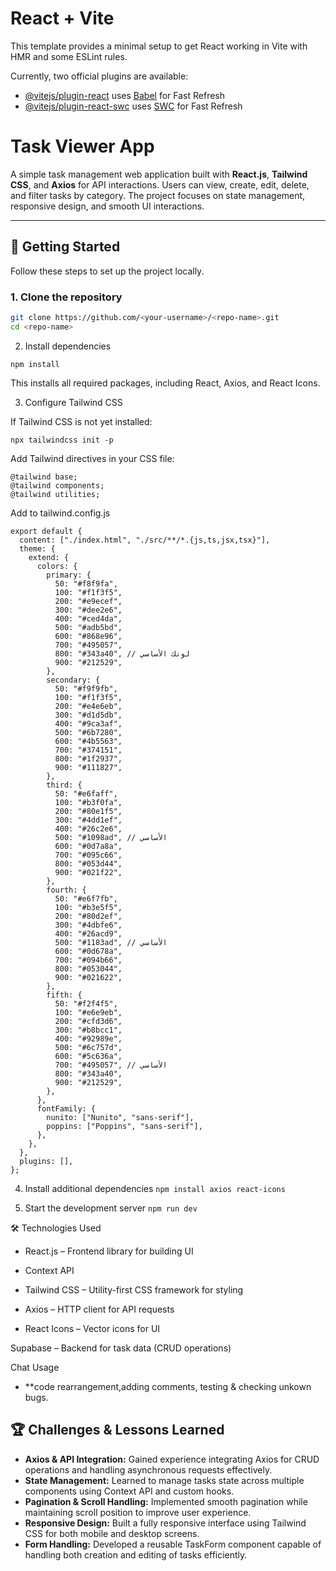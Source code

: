 # React + Vite

This template provides a minimal setup to get React working in Vite with HMR and some ESLint rules.

Currently, two official plugins are available:

- [@vitejs/plugin-react](https://github.com/vitejs/vite-plugin-react/blob/main/packages/plugin-react/README.md) uses [Babel](https://babeljs.io/) for Fast Refresh
- [@vitejs/plugin-react-swc](https://github.com/vitejs/vite-plugin-react-swc) uses [SWC](https://swc.rs/) for Fast Refresh
# Task Viewer App

A simple task management web application built with **React.js**, **Tailwind CSS**, and **Axios** for API interactions. Users can view, create, edit, delete, and filter tasks by category. The project focuses on state management, responsive design, and smooth UI interactions.

---

## 🚀 Getting Started

Follow these steps to set up the project locally.

### 1. Clone the repository

```bash
git clone https://github.com/<your-username>/<repo-name>.git
cd <repo-name>
```
2. Install dependencies
```
npm install
```

This installs all required packages, including React, Axios, and React Icons.

3. Configure Tailwind CSS

If Tailwind CSS is not yet installed:

```npm install -D tailwindcss postcss autoprefixer
npx tailwindcss init -p
```

Add Tailwind directives in your CSS file:
```
@tailwind base;
@tailwind components;
@tailwind utilities;
```
Add to tailwind.config.js
```/** @type {import('tailwindcss').Config} */
export default {
  content: ["./index.html", "./src/**/*.{js,ts,jsx,tsx}"],
  theme: {
    extend: {
      colors: {
        primary: {
          50: "#f8f9fa",
          100: "#f1f3f5",
          200: "#e9ecef",
          300: "#dee2e6",
          400: "#ced4da",
          500: "#adb5bd",
          600: "#868e96",
          700: "#495057",
          800: "#343a40", // لونك الأساسي
          900: "#212529",
        },
        secondary: {
          50: "#f9f9fb",
          100: "#f1f3f5",
          200: "#e4e6eb",
          300: "#d1d5db",
          400: "#9ca3af",
          500: "#6b7280",
          600: "#4b5563",
          700: "#374151",
          800: "#1f2937",
          900: "#111827",
        },
        third: {
          50: "#e6faff",
          100: "#b3f0fa",
          200: "#80e1f5",
          300: "#4dd1ef",
          400: "#26c2e6",
          500: "#1098ad", // الأساسي
          600: "#0d7a8a",
          700: "#095c66",
          800: "#053d44",
          900: "#021f22",
        },
        fourth: {
          50: "#e6f7fb",
          100: "#b3e5f5",
          200: "#80d2ef",
          300: "#4dbfe6",
          400: "#26acd9",
          500: "#1183ad", // الأساسي
          600: "#0d678a",
          700: "#094b66",
          800: "#053044",
          900: "#021622",
        },
        fifth: {
          50: "#f2f4f5",
          100: "#e6e9eb",
          200: "#cfd3d6",
          300: "#b8bcc1",
          400: "#92989e",
          500: "#6c757d",
          600: "#5c636a",
          700: "#495057", // الأساسي
          800: "#343a40",
          900: "#212529",
        },
      },
      fontFamily: {
        nunito: ["Nunito", "sans-serif"],
        poppins: ["Poppins", "sans-serif"],
      },
    },
  },
  plugins: [],
};
```
4. Install additional dependencies
```npm install axios react-icons```

5. Start the development server
```npm run dev```

🛠️ Technologies Used

- React.js – Frontend library for building UI

- Context API

- Tailwind CSS – Utility-first CSS framework for styling

- Axios – HTTP client for API requests

- React Icons – Vector icons for UI

Supabase – Backend for task data (CRUD operations)

Chat Usage
- **code rearrangement,adding comments, testing & checking unkown bugs.
## 🏆 Challenges & Lessons Learned

- **Axios & API Integration:** Gained experience integrating Axios for CRUD operations and handling asynchronous requests effectively.  
- **State Management:** Learned to manage tasks state across multiple components using Context API and custom hooks.  
- **Pagination & Scroll Handling:** Implemented smooth pagination while maintaining scroll position to improve user experience.  
- **Responsive Design:** Built a fully responsive interface using Tailwind CSS for both mobile and desktop screens.  
- **Form Handling:** Developed a reusable TaskForm component capable of handling both creation and editing of tasks efficiently.
